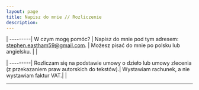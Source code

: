 ```yaml
---
layout: page
title: Napisz do mnie // Rozliczenie
description: 
---
```


|
---------|
W czym mogę pomóc? |
Napisz do mnie pod tym adresem: <stephen.eastham59@gmail.com>. |
Możesz pisać do mnie po polsku lub angielsku. |
| 

|
---------|
Rozliczam się na podstawie umowy o dzieło lub umowy zlecenia (z przekazaniem praw autorskich do tekstów).|
Wystawiam rachunek, a nie wystawiam faktur VAT.|
|

---

<center markdown="1" [[Oferta](https://smoothenglish.com)] &#xA0;  [[Opinie](../pages/opinie.html)] &#xA0;  [[Moja pasja](../pages/pasja.html)]  &#xA0;  __Kontakt__ </center>